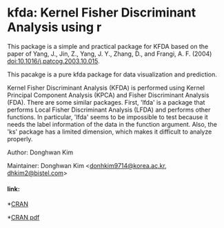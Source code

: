 # kfda: Kernel Fisher Discriminant Analysis using r


This package is a simple and practical package for KFDA based on the paper of Yang, J., Jin, Z., Yang, J. Y., Zhang, D., and Frangi, A. F. (2004) <doi:10.1016/j.patcog.2003.10.015>.

This pacakge is a pure kfda package for data visualization and prediction.



Kernel Fisher Discriminant Analysis (KFDA) is performed using Kernel Principal Component Analysis (KPCA) and Fisher Discriminant Analysis (FDA). There are some similar packages. First, 'lfda' is a package that performs Local Fisher Discriminant Analysis (LFDA) and performs other functions. In particular, 'lfda' seems to be impossible to test because it needs the label information of the data in the function argument. Also, the 'ks' package has a limited dimension, which makes it difficult to analyze properly. 


Author:	Donghwan Kim

Maintainer:	Donghwan Kim <donhkim9714@korea.ac.kr, dhkim2@bistel.com>

#### link:

*[CRAN](https://cran.r-project.org/web/packages/kfda/index.html)

*[CRAN pdf](https://cran.r-project.org/web/packages/kfda/kfda.pdf)